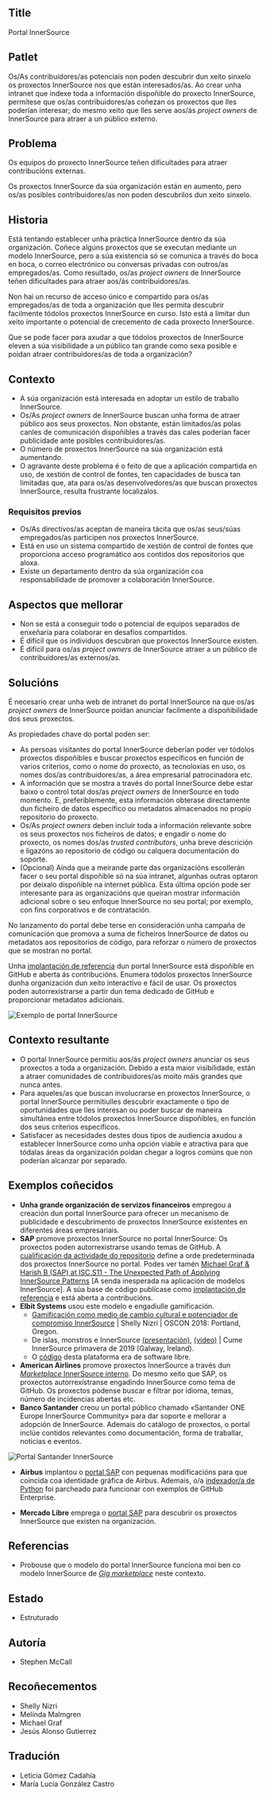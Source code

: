 ## Title

Portal InnerSource

## Patlet

Os/As contribuidores/as potenciais non poden descubrir dun xeito sinxelo os proxectos InnerSource nos que están interesados/as. Ao crear unha intranet que indexe toda a información dispoñible do proxecto InnerSource, permítese que os/as contribuidores/as coñezan os proxectos que lles poderían interesar; do mesmo xeito que lles serve aos/ás *project owners* de InnerSource para atraer a un público externo.

## Problema

Os equipos do proxecto InnerSource teñen dificultades para atraer contribucións externas.

Os proxectos InnerSource da súa organización están en aumento, pero os/as posibles contribuidores/as non poden descubrilos dun xeito sinxelo.

## Historia

Está tentando establecer unha práctica InnerSource dentro da súa organización. Coñece algúns proxectos que se executan mediante un modelo InnerSource, pero a súa existencia só se comunica a través do boca en boca, o correo electrónico ou conversas privadas con outros/as empregados/as. Como resultado, os/as *project owners* de InnerSource teñen dificultades para atraer aos/ás contribuidores/as.

Non hai un recurso de acceso único e compartido para os/as empregados/as de toda a organización que lles permita descubrir facilmente tódolos proxectos InnerSource en curso. Isto está a limitar dun xeito importante o potencial de crecemento de cada proxecto InnerSource.

Que se pode facer para axudar a que tódolos proxectos de InnerSource eleven a súa visibilidade a un público tan grande como sexa posible e poidan atraer contribuidores/as de toda a organización?

## Contexto

* A súa organización está interesada en adoptar un estilo de traballo InnerSource.
* Os/As *project owners* de InnerSource buscan unha forma de atraer público aos seus proxectos. Non obstante, están limitados/as polas canles de comunicación dispoñibles a través das cales poderían facer publicidade ante posibles contribuidores/as.
* O número de proxectos InnerSource na súa organización está aumentando.
* O agravante deste problema é o feito de que a aplicación compartida en uso, de xestión de control de fontes, ten capacidades de busca tan limitadas que, ata para os/as desenvolvedores/as que buscan proxectos InnerSource, resulta frustrante localizalos.

### Requisitos previos

* Os/As directivos/as aceptan de maneira tácita que os/as seus/súas empregados/as participen nos proxectos InnerSource.
* Está en uso un sistema compartido de xestión de control de fontes que proporciona acceso programático aos contidos dos repositorios que aloxa.
* Existe un departamento dentro da súa organización coa responsabilidade de promover a colaboración InnerSource.

## Aspectos que mellorar

* Non se está a conseguir todo o potencial de equipos separados de enxeñaría para colaborar en desafíos compartidos.
* É difícil que os individuos descubran que proxectos InnerSource existen.
* É difícil para os/as *project owners* de InnerSource atraer a un público de contribuidores/as externos/as.

## Solucións

É necesario crear unha web de intranet do portal InnerSource na que os/as *project owners* de InnerSource poidan anunciar facilmente a dispoñibilidade dos seus proxectos.

As propiedades chave do portal poden ser:

* As persoas visitantes do portal InnerSource deberían poder ver tódolos proxectos dispoñibles e buscar proxectos específicos en función de varios criterios, como o nome do proxecto, as tecnoloxías en uso, os nomes dos/as contribuidores/as, a área empresarial patrocinadora etc.
* A información que se mostra a través do portal InnerSource debe estar baixo o control total dos/as *project owners* de InnerSource en todo momento. E, preferiblemente, esta información obterase directamente dun ficheiro de datos específico ou metadatos almacenados no propio repositorio do proxecto.
* Os/As *project owners* deben incluír toda a información relevante sobre os seus proxectos nos ficheiros de datos; e engadir o nome do proxecto, os nomes dos/as *trusted contributors*, unha breve descrición e ligazóns ao repositorio de código ou calquera documentación do soporte.
* (Opcional) Aínda que a meirande parte das organizacións escollerán facer o seu portal dispoñible só na súa intranet, algunhas outras optaron por deixalo dispoñible na internet pública. Esta última opción pode ser interesante para as organizacións que queiran mostrar información adicional sobre o seu enfoque InnerSource no seu portal; por exemplo, con fins corporativos e de contratación.

No lanzamento do portal debe terse en consideración unha campaña de comunicación que promova a suma de ficheiros InnerSource de datos ou metadatos aos repositorios de código, para reforzar o número de proxectos que se mostran no portal.

Unha [implantación de referencia](https://github.com/SAP/project-portal-for-innersource) dun portal InnerSource está dispoñible en GitHub e aberta ás contribucións. Enumera tódolos proxectos InnerSource dunha organización dun xeito interactivo e fácil de usar. Os proxectos poden autorrexistrarse a partir dun tema dedicado de GitHub e proporcionar metadatos adicionais.

![Exemplo de portal InnerSource](../../../assets/img/portal-overview.png "Exemplo de portal InnerSource")

## Contexto resultante

* O portal InnerSource permitiu aos/ás *project owners* anunciar os seus proxectos a toda a organización. Debido a esta maior visibilidade, están a atraer comunidades de contribuidores/as moito máis grandes que nunca antes.
* Para aqueles/as que buscan involucrarse en proxectos InnerSource, o portal InnerSource permitiulles descubrir exactamente o tipo de oportunidades que lles interesan ou poder buscar de maneira simultánea entre tódolos proxectos InnerSource dispoñibles, en función dos seus criterios específicos.
* Satisfacer as necesidades destes dous tipos de audiencia axudou a establecer InnerSource como unha opción viable e atractiva para que tódalas áreas da organización poidan chegar a logros comúns que non poderían alcanzar por separado.

## Exemplos coñecidos

* **Unha grande organización de servizos financeiros** empregou a creación dun portal InnerSource para ofrecer un mecanismo de publicidade e descubrimento de proxectos InnerSource existentes en diferentes áreas empresariais.
* **SAP** promove proxectos InnerSource no portal InnerSource: Os proxectos poden autorrexistrarse usando temas de GitHub. A [cualificación da actividade do repositorio](./repository-activity-score.md) define a orde predeterminada dos proxectos InnerSource no portal. Podes ver tamén [Michael Graf & Harish B (SAP) at ISC.S11 - The Unexpected Path of Applying InnerSource Patterns](https://www.youtube.com/watch?v=6r9QOw9dcQo&list=PLCH-i0B0otNQZQt_QzGR9Il_kE4C6cQRy&index=6) [A senda inesperada na aplicación de modelos InnerSource]. A súa base de código publícase como [implantación de referencia](https://github.com/SAP/project-portal-for-innersource) e está aberta a contribucións.
* **Elbit Systems** usou este modelo e engadiulle gamificación.
  * [Gamificación como medio de cambio cultural e potenciador de compromiso InnerSource](https://www.oreilly.com/library/view/oscon-2018-/9781492026075/video321579.html) | Shelly Nizri | OSCON 2018: Portland, Oregon.
  * De islas, monstros e InnerSource [(presentación)](https://docs.google.com/presentation/d/1P1OCEK9B6eSrVRUclVWY6meSI-qHOBjM_UAPNvCZamU/edit#slide=id.p15), [(vídeo)](https://drive.google.com/file/d/1pM89uHMn0vhE3ayFJDGYcCO8R0tAXXZD/view?usp=drivesdk) | Cume InnerSource primavera de 2019 (Galway, Ireland).
  * O [código](https://gitlab.com/gilda2) desta plataforma era de software libre.
* **American Airlines** promove proxectos InnerSource a través dun [*Marketplace* InnerSource interno](https://tech.aa.com/2020-10-30-innersource/). Do mesmo xeito que SAP, os proxectos autorrexístranse engadindo InnerSource como tema de GitHub. Os proxectos pódense buscar e filtrar por idioma, temas, número de incidencias abertas etc.
* **Banco Santander** creou un portal público chamado «Santander ONE Europe InnerSource Community» para dar soporte e mellorar a adopción de InnerSource. Ademais do catálogo de proxectos, o portal inclúe contidos relevantes como documentación, forma de traballar, noticias e eventos.

![Portal Santander InnerSource](../../../assets/img/santander_portal.png "Portal Santander InnerSource")

* **Airbus** implantou o [portal SAP](https://github.com/SAP/project-portal-for-innersource) con pequenas modificacións para que coincida coa identidade gráfica de Airbus. Ademais, o/a [indexador/a de Python](https://github.com/zkoppert/innersource-crawler) foi parcheado para funcionar con exemplos de GitHub Enterprise.

* **Mercado Libre** emprega o [portal SAP](https://github.com/SAP/project-portal-for-innersource) para descubrir os proxectos InnerSource que existen na organización.

## Referencias

* Probouse que o modelo do portal InnerSource funciona moi ben co modelo InnerSource de [*Gig marketplace*](./gig-marketplace.md) neste contexto.

## Estado

* Estruturado

## Autoría

* Stephen McCall

## Recoñecementos

* Shelly Nizri
* Melinda Malmgren
* Michael Graf
* Jesús Alonso Gutierrez

## Tradución

- Leticia Gómez Cadahía
- María Lucía González Castro
